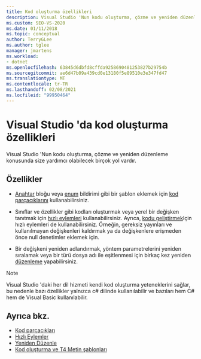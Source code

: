 ```yaml
---
title: Kod oluşturma özellikleri
description: Visual Studio 'Nun kodu oluşturma, çözme ve yeniden düzenleme konusunda nasıl yardımcı olabileceğini öğrenin.
ms.custom: SEO-VS-2020
ms.date: 01/11/2018
ms.topic: conceptual
author: TerryGLee
ms.author: tglee
manager: jmartens
ms.workload:
- dotnet
ms.openlocfilehash: 63845d6dbfd8cffda9258690481253827b29754b
ms.sourcegitcommit: ae6d47b09a439cd0e13180f5e89510e3e347fd47
ms.translationtype: MT
ms.contentlocale: tr-TR
ms.lasthandoff: 02/08/2021
ms.locfileid: "99950464"
---
```

# <a name="code-generation-features-in-visual-studio"></a>Visual Studio 'da kod oluşturma özellikleri

Visual Studio 'Nun kodu oluşturma, çözme ve yeniden düzenleme konusunda size yardımcı olabilecek birçok yol vardır.

## <a name="features"></a>Özellikler

- [Anahtar](/dotnet/csharp/language-reference/keywords/switch) bloğu veya [enum](/dotnet/csharp/language-reference/keywords/enum) bildirimi gibi bir şablon eklemek için [kod parçacıklarını](../ide/code-snippets.md) kullanabilirsiniz.

- Sınıflar ve özellikler gibi kodları oluşturmak veya yerel bir değişken tanıtmak için [hızlı eylemleri](../ide/quick-actions.md) kullanabilirsiniz. Ayrıca, [kodu geliştirmek](../ide/common-quick-actions.md)Için hızlı eylemleri de kullanabilirsiniz. Örneğin, gereksiz yayınları ve kullanılmayan değişkenleri kaldırmak ya da değişkenlere erişmeden önce null denetimler eklemek için.

- Bir değişkeni yeniden adlandırmak, yöntem parametrelerini yeniden sıralamak veya bir türü dosya adı ile eşitlenmesi için birkaç kez yeniden [düzenleme](../ide/refactoring-in-visual-studio.md) yapabilirsiniz.

> [!NOTE]
> Visual Studio 'daki her dil hizmeti kendi kod oluşturma yeteneklerini sağlar, bu nedenle bazı özellikler yalnızca c# dilinde kullanılabilir ve bazıları hem C# hem de Visual Basic kullanılabilir.

## <a name="see-also"></a>Ayrıca bkz.

- [Kod parçacıkları](../ide/code-snippets.md)
- [Hızlı Eylemler](../ide/quick-actions.md)
- [Yeniden Düzenle](../ide/refactoring-in-visual-studio.md)
- [Kod oluşturma ve T4 Metin şablonları](../modeling/code-generation-and-t4-text-templates.md)
